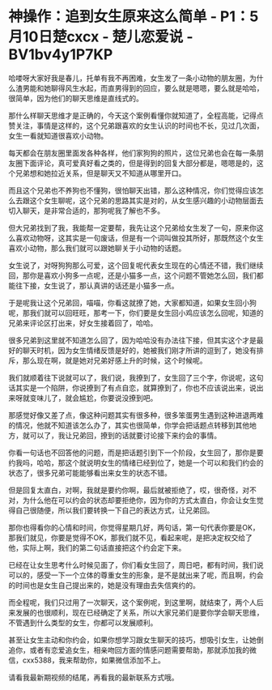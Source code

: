 # 神操作：追到女生原来这么简单 - P1：5月10日楚cxcx - 楚儿恋爱说 - BV1bv4y1P7KP

哈喽呀大家好我是春儿，托单有我不再困难，女生发了一条小动物的朋友圈，为什么渣男能和她聊得风生水起，而直男得到的回应，要么就是嗯嗯，要么就是哈哈，很简单，因为他们的聊天思维是直线式的。

那什么样聊天思维才是正确的，今天这个案例看懂你就知道了，全程高能，记得点赞关注，事情是这样的，这个兄弟跟喜欢的女生认识的时间也不长，见过几次面，女生一看就知道很喜欢小动物。

每天都会在朋友圈里面发各种各样，他们家狗狗的照片，这位兄弟也会在每一条朋友圈下面评论，真可爱真好看之类的，但是得到的回复大部分都是，嗯嗯是的，这个兄弟想和她拉近关系，但是聊天又不知道从哪里开口。

而且这个兄弟也不养狗也不懂狗，很怕聊天出错，那么这种情况，你们觉得应该怎么去跟这个女生聊呢，这个兄弟的思路其实是对的，从女生感兴趣的小动物层面去切入聊天，是非常合适的，那狗呢我了解也不多。

但大兄弟找到了我，我能帮一定要帮，我先让这个兄弟给女生发了一句，原来你这么喜欢动物呀，这其实是一句废话，但是有一个词叫做投其所好，那既然这个女生喜欢小动物，那么我们就可以跟她聊关于小动物的话题。

女生说了，对呀狗狗那么可爱，这个回复呢代表女生现在的心情还不错，我们继续回，那你是喜欢小狗多一点呢，还是小猫多一点，这个问题不管她怎么回，我们都能往下接，女生说了，那认真讲的话还是小猫多一点。

于是呢我让这个兄弟回，喵喵，你看这就撩了她，大家都知道，如果女生回小狗呢，那我们就可以回旺旺，那考一下，你们要是女生回小鸡应该怎么回呢，知道的兄弟来评论区打出来，好女生接着回了，哈哈。

很多兄弟到这里就不知道怎么回了，因为哈哈没有办法往下接，但其实这个才是最好的聊天时机，因为女生情绪反馈是好的，她被我们刚才所讲的逗到了，她没有排斥，那么现在啊，就是她对兄弟好感上升的时候，这个时候呢。

我们就顺着往下说就可以了，我们说，我撩到了，女生回了三个字，你说呢，这句话其实是一个陷阱，你说撩到了有点自恋，就算撩到了，你也不应该说出来，说出来呀就变味儿了，就会尴尬，你要说没撩到吧。

那感觉好像又差了点，像这种问题其实有很多种，很多笨蛋男生遇到这种进退两难的情况，他就不知道该怎么办了，其实也很简单，你学会把话题点转移到其他地方，就可以了，我让兄弟回，撩到的话就要讨论接下来约会的事情。

你看一句话也不回答他的问题，而是把话题引到下一个阶段，女生回了，那你是要约我吗，哈哈，那这个就说明女生的情绪已经到位了，她是一个可以和我们约会的状态了，很多兄弟可能能够看出来女生的状态不错。

但是回复太直白，对啊，我就是要约你啊，最后就被拒绝了，哎，很奇怪，对不对，为什么他在可以约会的状态却要拒绝你，因为你的方式太直白，你会让女生觉得自己很随便，所以我们要转换一下自己的表达方式，让兄弟回。

那你也得看你的心情和时间，你觉得星期几好，两句话，第一句代表你要是OK，那我们就见，你要是觉得不OK，那我们就不见，看起来呢，是把决定权交给了他，实际上啊，我们的第二句话直接把这个约会定下来。

已经在让女生思考什么时候见面了，你们看女生回了，周日吧，都有时间，我们说可以的，感受一下一个立体的尊重女生的形象，是不是就出来了呢，而且啊，约会的时间也是女生自己提出来的，她是没有理由去失信爽约的。

而全程呢，我们只过用了一次聊天，这个案例呢，到这里啊，就结束了，两个人后来发展的也很顺利，现在已经确定了关系，所以大家兄弟们是要你学会聊天思维，不管遇到什么类型的女生，你都可以发展顺利。

甚至让女生主动和你约会，如果你想学习跟女生聊天的技巧，想吸引女生，让她倒追你，或者有恋爱追女生，相亲吻回方面的情感问题需要帮助，那就添加我的微信，cxx5388，我来帮助你，如果微信添加不上。

请看我最新期视频的结尾，再看我的最新联系方式哦。